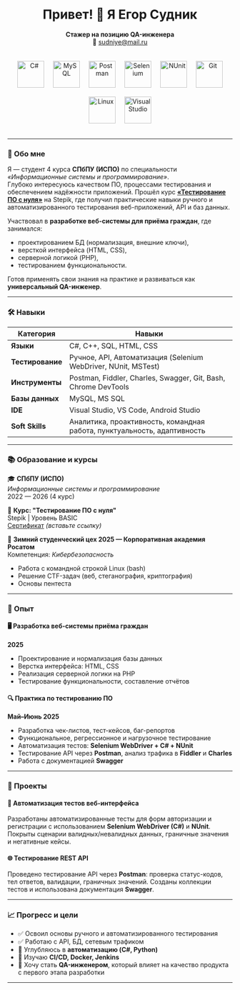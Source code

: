 <h1 align="center">Привет! 👋 Я Егор Судник</h1>
<p align="center">
  <strong>Стажер на позицию QA-инженера</strong><br>
  📧 <a href="mailto:sudniye@mail.ru">sudniye@mail.ru</a> 
</p>

<center><div style="display: flex; justify-content: center; align-items: center; gap: 20px; flex-wrap: wrap; padding: 20px;">
  <img src="https://avatars.dzeninfra.ru/get-zen_doc/3483777/pub_62cd47ab076b2b5f4a1ef98e_62d06f6d996e500f07b8b88e/scale_1200" alt="C#" style="width: 60px; height: 60px; object-fit: contain;" />
  <img src="https://upload.wikimedia.org/wikipedia/ru/thumb/6/62/MySQL.svg/1200px-MySQL.svg.png" alt="MySQL" style="width: 60px; height: 60px; object-fit: contain;" />
  <img src="https://www.itsdelta.ru/upload/iblock/d41/d4164c9d28b9e2c11e347b5e477ab831.png" alt="Postman" style="width: 60px; height: 60px; object-fit: contain;" />
  <img src="https://blog.skillfactory.ru/wp-content/uploads/2023/02/1_ihb6hdmaw48vjtbsjyhbzg-1830140.png" alt="Selenium" style="width: 60px; height: 60px; object-fit: contain;" />
  <img src="https://encrypted-tbn0.gstatic.com/images?q=tbn:ANd9GcQHXk8H8RGWMqJ_ym7gNhCCy12aWc764ildjQ&s" alt="NUnit" style="width: 60px; height: 60px; object-fit: contain;" />
  <img src="https://images-eds-ssl.xboxlive.com/image?url=4rt9.lXDC4H_93laV1_eHHFT949fUipzkiFOBH3fAiZZUCdYojwUyX2aTonS1aIwMrx6NUIsHfUHSLzjGJFxxj7kCzMIlSC20SNjaJf9GmG15ocnF.zbBRgxMSlB7Ejh6FbgNzxLvZOoW7N3ML56fn3m5Z4MO.M8pYrCFVKIhqM-&format=source" alt="Git" style="width: 60px; height: 60px; object-fit: contain;" />
  <img src="https://upload.wikimedia.org/wikipedia/commons/thumb/3/35/Tux.svg/800px-Tux.svg.png" alt="Linux" style="width: 60px; height: 60px; object-fit: contain;" />
  <img src="https://upload.wikimedia.org/wikipedia/commons/thumb/2/2c/Visual_Studio_Icon_2022.svg/1200px-Visual_Studio_Icon_2022.svg.png" alt="Visual Studio" style="width: 60px; height: 60px; object-fit: contain;" />
</div></center>

---

### 🧠 Обо мне

Я — студент 4 курса **СПбПУ (ИСПО)** по специальности *«Информационные системы и программирование»*.  
Глубоко интересуюсь качеством ПО, процессами тестирования и обеспечением надёжности приложений. Прошёл курс **[«Тестирование ПО с нуля»](https://stepik.org/course/117002)** на Stepik, где получил практические навыки ручного и автоматизированного тестирования веб-приложений, API и баз данных.

Участвовал в **разработке веб-системы для приёма граждан**, где занимался:
- проектированием БД (нормализация, внешние ключи),
- версткой интерфейса (HTML, CSS),
- серверной логикой (PHP),
- тестированием функциональности.

Готов применять свои знания на практике и развиваться как **универсальный QA-инженер**.

---

### 🛠️ Навыки

| Категория         | Навыки |
|-------------------|--------|
| **Языки**         | C#, C++, SQL, HTML, CSS |
| **Тестирование**  | Ручное, API, Автоматизация (Selenium WebDriver, NUnit, MSTest) |
| **Инструменты**   | Postman, Fiddler, Charles, Swagger, Git, Bash, Chrome DevTools |
| **Базы данных**   | MySQL, MS SQL |
| **IDE**           | Visual Studio, VS Code, Android Studio |
| **Soft Skills**   | Аналитика, проактивность, командная работа, пунктуальность, адаптивность |

---

### 📚 Образование и курсы

🎓 **СПбПУ (ИСПО)**  
*Информационные системы и программирование*  
2022 — 2026 (4 курс)

📘 **Курс: "Тестирование ПО с нуля"**  
Stepik | Уровень BASIC  
[Сертификат](#) *(вставьте ссылку)*

🧊 **Зимний студенческий цех 2025 — Корпоративная академия Росатом**  
Компетенция: *Кибербезопасность*  
- Работа с командной строкой Linux (bash)
- Решение CTF-задач (веб, стеганография, криптография)
- Основы пентеста

---

### 💼 Опыт

#### 🖥️ Разработка веб-системы приёма граждан  
**2025**  
- Проектирование и нормализация базы данных
- Верстка интерфейса: HTML, CSS
- Реализация серверной логики на PHP
- Тестирование функциональности, составление отчётов

#### 🔍 Практика по тестированию ПО  
**Май–Июнь 2025**  
- Разработка чек-листов, тест-кейсов, баг-репортов
- Функциональное, регрессионное и нагрузочное тестирование
- Автоматизация тестов: **Selenium WebDriver + C# + NUnit**
- Тестирование API через **Postman**, анализ трафика в **Fiddler** и **Charles**
- Работа с документацией **Swagger**

---

### 🚀 Проекты

#### 🧪 Автоматизация тестов веб-интерфейса
Разработаны автоматизированные тесты для форм авторизации и регистрации с использованием **Selenium WebDriver (C#)** и **NUnit**. Покрыты сценарии валидных/невалидных данных, граничные значения и негативные кейсы.

#### 🌐 Тестирование REST API
Проведено тестирование API через **Postman**: проверка статус-кодов, тел ответов, валидации, граничных значений. Созданы коллекции тестов и использована документация **Swagger**.

---

### 📈 Прогресс и цели

- ✅ Освоил основы ручного и автоматизированного тестирования
- ✅ Работаю с API, БД, сетевым трафиком
- 🎯 Углубляюсь в **автоматизацию (C#, Python)**
- 🎯 Изучаю **CI/CD, Docker, Jenkins**
- 🎯 Хочу стать **QA-инженером**, который влияет на качество продукта с первого этапа разработки

---

